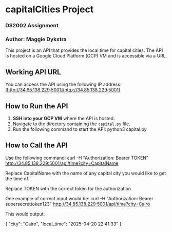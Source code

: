 # capitalCities Project
### DS2002 Assignment
### Author: Maggie Dykstra

This project is an API that provides the local time for capital cities. The API is hosted on a Google Cloud Platform (GCP) VM and is accessible via a URL.

## Working API URL
You can access the API using the following IP address:
[http://34.85.138.229:5001](http://34.85.138.229:5001)

## How to Run the API

1. **SSH into your GCP VM** where the API is hosted.
2. Navigate to the directory containing the `capital.py` file.
3. Run the following command to start the API:
   python3 capital.py

## How to Call the API

Use the following command: curl -H "Authorization: Bearer TOKEN" http://34.85.138.229:5001/api/time?city=CapitalName

Replace CapitalName with the name of any capital city you would like to get the time of.

Replace TOKEN with the correct token for the authorization

One example of correct input would be:  curl -H "Authorization: Bearer supersecrettoken123" http://34.85.138.229:5001/api/time?city=Cairo

This would output:

{
  "city": "Cairo",
  "local_time": "2025-04-20 22:41:33"
}

  
